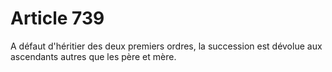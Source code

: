 # Article 739

A défaut d'héritier des deux premiers ordres, la succession est dévolue aux ascendants autres que les père et mère.